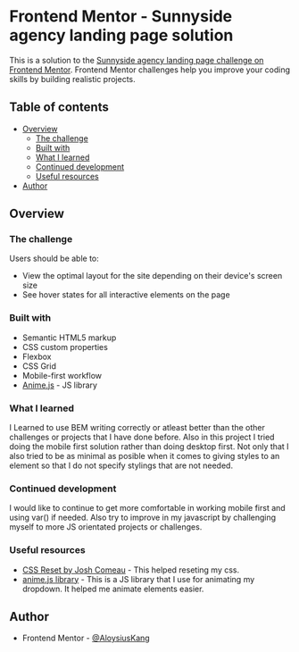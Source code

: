# Frontend Mentor - Sunnyside agency landing page solution

This is a solution to the [Sunnyside agency landing page challenge on Frontend Mentor](https://www.frontendmentor.io/challenges/sunnyside-agency-landing-page-7yVs3B6ef). Frontend Mentor challenges help you improve your coding skills by building realistic projects.

## Table of contents

- [Overview](#overview)
  - [The challenge](#the-challenge)
  - [Built with](#built-with)
  - [What I learned](#what-i-learned)
  - [Continued development](#continued-development)
  - [Useful resources](#useful-resources)
- [Author](#author)

## Overview

### The challenge
Users should be able to:

- View the optimal layout for the site depending on their device's screen size
- See hover states for all interactive elements on the page

### Built with

- Semantic HTML5 markup
- CSS custom properties
- Flexbox
- CSS Grid
- Mobile-first workflow
- [Anime.js](https://animejs.com/) - JS library

### What I learned
I Learned to use BEM writing correctly or atleast better than the other challenges or projects that I have done before. Also in this project I tried doing the mobile first solution rather than doing desktop first. Not only that I also tried to be as minimal as posible when it comes to giving styles to an element so that I do not specify stylings that are not needed.

### Continued development
I would like to continue to get more comfortable in working mobile first and using var() if needed. Also try to improve in my javascript by challenging myself to more JS orientated projects or challenges.

### Useful resources

- [CSS Reset by Josh Comeau](https://www.joshwcomeau.com/css/custom-css-reset/) - This helped reseting my css.
- [anime.js library](https://animejs.com/) - This is a JS library that I use for animating my dropdown. It helped me animate elements easier.


## Author
- Frontend Mentor - [@AloysiusKang](https://www.frontendmentor.io/profile/AloysiusKang)

